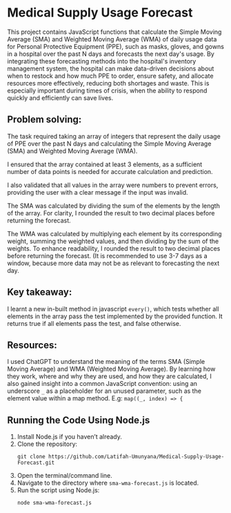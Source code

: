 # Medical Supply Usage Forecast

This project contains JavaScript functions that calculate the Simple Moving Average (SMA) and Weighted Moving Average (WMA) of daily usage data for Personal Protective Equipment (PPE), such as masks, gloves, and gowns in a hospital over the past N days and forecasts the next day's usage. By integrating these forecasting methods into the hospital's inventory management system, the hospital can make data-driven decisions about when to restock and how much PPE to order, ensure safety, and allocate resources more effectively, reducing both shortages and waste. This is especially important during times of crisis, when the ability to respond quickly and efficiently can save lives.

## Problem solving:

The task required taking an array of integers that represent the daily usage of PPE over the past N days and calculating the Simple Moving Average (SMA) and Weighted Moving Average (WMA).

I ensured that the array contained at least 3 elements, as a sufficient number of data points is needed for accurate calculation and prediction.

I also validated that all values in the array were numbers to prevent errors, providing the user with a clear message if the input was invalid.

The SMA was calculated by dividing the sum of the elements by the length of the array. For clarity, I rounded the result to two decimal places before returning the forecast.

The WMA was calculated by multiplying each element by its corresponding weight, summing the weighted values, and then dividing by the sum of the weights. To enhance readability, I rounded the result to two decimal places before returning the forecast. (It is recommended to use 3-7 days as a window, because more data may not be as relevant to forecasting the next day.

## Key takeaway:

I learnt a new in-built method in javascript `every()`, which tests whether all elements in the array pass the test implemented by the provided function. It returns true if all elements pass the test, and false otherwise.

## Resources:

I used ChatGPT to understand the meaning of the terms SMA (Simple Moving Average) and WMA (Weighted Moving Average). By learning how they work, where and why they are used, and how they are calculated, I also gained insight into a common JavaScript convention: using an underscore `_` as a placeholder for an unused parameter, such as the element value within a map method. E.g: `map((_, index) => {`

## Running the Code Using Node.js

1.  Install Node.js if you haven’t already.
2.  Clone the repository:
    ```
    git clone https://github.com/Latifah-Umunyana/Medical-Supply-Usage-Forecast.git
    ```
3.  Open the terminal/command line.
4.  Navigate to the directory where `sma-wma-forecast.js` is located.
5.  Run the script using Node.js:
    ```
    node sma-wma-forecast.js
    ```
